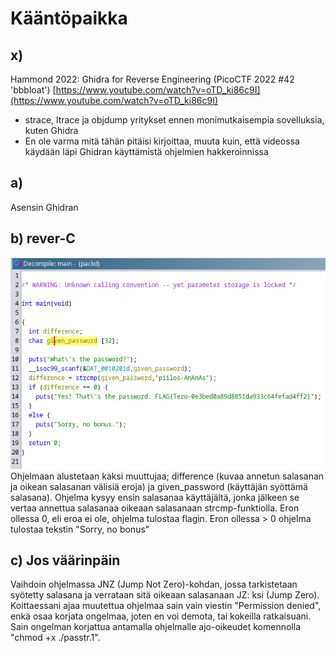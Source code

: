 # Kääntöpaikka

## x)
Hammond 2022: Ghidra for Reverse Engineering (PicoCTF 2022 #42 'bbbloat') [https://www.youtube.com/watch?v=oTD_ki86c9I](https://www.youtube.com/watch?v=oTD_ki86c9I)
- strace, ltrace ja objdump yritykset ennen monimutkaisempia sovelluksia, kuten Ghidra
- En ole varma mitä tähän pitäisi kirjoittaa, muuta kuin, että videossa käydään läpi Ghidran käyttämistä ohjelmien hakkeroinnissa

## a)
Asensin Ghidran

## b) rever-C
![packd ghidra](packd_ghidra.png)
Ohjelmaan alustetaan kaksi muuttujaa; difference (kuvaa annetun salasanan ja oikean salasanan välisiä eroja) ja given_password (käyttäjän syöttämä salasana). Ohjelma kysyy ensin salasanaa käyttäjältä, jonka jälkeen se vertaa annettua salasanaa oikeaan salasanaan strcmp-funktiolla. Eron ollessa 0, eli eroa ei ole, ohjelma tulostaa flagin. Eron ollessa > 0 ohjelma tulostaa tekstin "Sorry, no bonus"

## c) Jos väärinpäin
Vaihdoin ohjelmassa JNZ (Jump Not Zero)-kohdan, jossa tarkistetaan syötetty salasana ja verrataan sitä oikeaan salasanaan JZ: ksi (Jump Zero). Koittaessani ajaa muutettua ohjelmaa sain vain viestin "Permission denied", enkä osaa korjata ongelmaa, joten en voi demota, tai kokeilla ratkaisuani.
<br>
Sain ongelman korjattua antamalla ohjelmalle ajo-oikeudet komennolla "chmod +x ./passtr.1".
